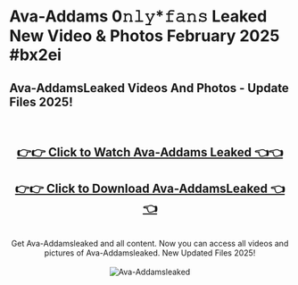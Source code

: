 # Ava-Addams 0𝚗𝚕𝚢*𝚏𝚊𝚗𝚜 Leaked New Video & Photos February 2025 #bx2ei

<h2>Ava-AddamsLeaked Videos And Photos - Update Files 2025!</h2>
<br>
<div align="center">
<h2><a href="https://mediaupload.pro?title=Ava-Addams&ref=11F" rel="nofollow">👉👉 Click to Watch Ava-Addams Leaked 👈👈</a></h2>
<h2><a href="https://mediaupload.pro?title=Ava-Addams&ref=11F" rel="nofollow">👉👉 Click to Download Ava-AddamsLeaked 👈👈</a></h2>
<br>
Get Ava-Addamsleaked and all content. Now you can access all videos and pictures of Ava-Addamsleaked. New Updated Files 2025!
<br>
<br>
<a href="https://mediaupload.pro?title=Ava-Addams&ref=11F" rel="nofollow" data-target="animated-image.originalLink"><img src="https://i.ibb.co/Gkj2r4b/banner.png" alt="Ava-Addamsleaked" style="max-width: 100%; display: inline-block;" data-target="animated-image.originalImage"></a>
</div>
<br>

